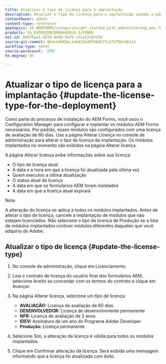 ```yaml
---
title: Atualizar o tipo de licença para a implantação
description: Atualize o tipo de licença para a implantação usando a página Alterar licença no console de administração.
contentOwner: admin
content-type: reference
geptopics: SG_AEMFORMS/categories/get_started_with_administering_aem_forms_on_jee
products: SG_EXPERIENCEMANAGER/6.5/FORMS
exl-id: 6b975aa1-9270-4098-9af5-c5cc67cb7b5d
source-git-commit: 8b4cb4065ec14e813b49fb0d577c372790c9b21a
workflow-type: tm+mt
source-wordcount: '270'
ht-degree: 0%

---
```


# Atualizar o tipo de licença para a implantação {#update-the-license-type-for-the-deployment}

Como parte do processo de instalação do AEM Forms, você usou o Configuration Manager para configurar e implantar os módulos AEM Forms necessários. Por padrão, esses módulos são configurados com uma licença de avaliação de 60 dias. Use a página Alterar Licença no console de administração para alterar o tipo de licença da implantação. Os módulos implantados no momento são exibidos na página Alterar licença.

A página Alterar licença exibe informações sobre sua licença:

* O tipo de licença atual
* A data e a hora em que a licença foi atualizada pela última vez
* Quem executou a última atualização
* O status atual da licença
* A data em que os formulários AEM foram instalados
* A data em que a licença atual expirará

>[!NOTE]
>
>A alteração de licença se aplica a todos os módulos implantados. Antes de alterar o tipo de licença, cancele a implantação de módulos que não estejam licenciados. Não selecione o tipo de licença de Produção se a lista de módulos implantados contiver módulos diferentes daqueles que você adquiriu do Adobe.

## Atualizar o tipo de licença {#update-the-license-type}

1. No console de administração, clique em Licenciamento.
1. Leia o contrato de licença do usuário final dos formulários AEM, selecione Aceito se concordar com os termos do contrato e clique em Avançar.
1. Na página Alterar licença, selecione um tipo de licença:

   * **AVALIAÇÃO:** Licença de avaliação de 60 dias
   * **DESENVOLVEDOR:** Licença de desenvolvimento permanente
   * **NFR:** Licença de avaliação de 2 anos
   * **IDEV:** Assinatura de um ano do Programa Adobe Developer
   * **Produção:** Licença permanente

1. Selecione Sim, a alteração de licença é válida para todos os módulos implantados.
1. Clique em Confirmar alteração da licença. Será exibida uma mensagem informando que a licença foi atualizada com êxito.
